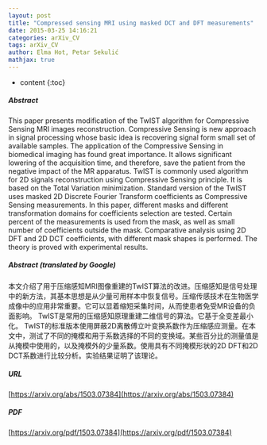 ```yaml
---
layout: post
title: "Compressed sensing MRI using masked DCT and DFT measurements"
date: 2015-03-25 14:16:21
categories: arXiv_CV
tags: arXiv_CV
author: Elma Hot, Petar Sekulić
mathjax: true
---
```


* content
{:toc}

##### Abstract
This paper presents modification of the TwIST algorithm for Compressive Sensing MRI images reconstruction. Compressive Sensing is new approach in signal processing whose basic idea is recovering signal form small set of available samples. The application of the Compressive Sensing in biomedical imaging has found great importance. It allows significant lowering of the acquisition time, and therefore, save the patient from the negative impact of the MR apparatus. TwIST is commonly used algorithm for 2D signals reconstruction using Compressive Sensing principle. It is based on the Total Variation minimization. Standard version of the TwIST uses masked 2D Discrete Fourier Transform coefficients as Compressive Sensing measurements. In this paper, different masks and different transformation domains for coefficients selection are tested. Certain percent of the measurements is used from the mask, as well as small number of coefficients outside the mask. Comparative analysis using 2D DFT and 2D DCT coefficients, with different mask shapes is performed. The theory is proved with experimental results.

##### Abstract (translated by Google)
本文介绍了用于压缩感知MRI图像重建的TwIST算法的改进。压缩感知是信号处理中的新方法，其基本思想是从少量可用样本中恢复信号。压缩传感技术在生物医学成像中的应用非常重要。它可以显着缩短采集时间，从而使患者免受MR设备的负面影响。 TwIST是常用的压缩感知原理重建二维信号的算法。它基于全变差最小化。 TwIST的标准版本使用屏蔽2D离散傅立叶变换系数作为压缩感应测量。在本文中，测试了不同的掩模和用于系数选择的不同的变换域。某些百分比的测量值是从掩模中使用的，以及掩模外的少量系数。使用具有不同掩模形状的2D DFT和2D DCT系数进行比较分析。实验结果证明了该理论。

##### URL
[https://arxiv.org/abs/1503.07384](https://arxiv.org/abs/1503.07384)

##### PDF
[https://arxiv.org/pdf/1503.07384](https://arxiv.org/pdf/1503.07384)

